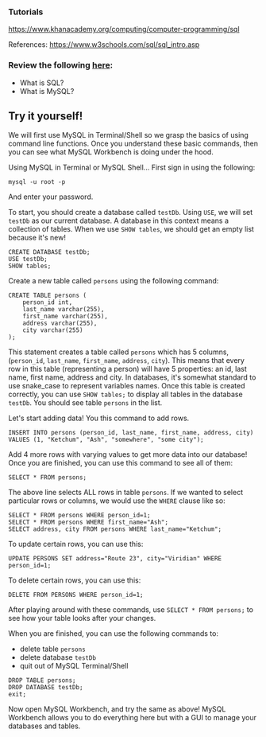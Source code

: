 ### Tutorials

https://www.khanacademy.org/computing/computer-programming/sql

References:
https://www.w3schools.com/sql/sql_intro.asp

### Review the following [here](https://github.com/ahsu1230/mathnavigatorSite/blob/master/resources/README_5_databases.md):
 - What is SQL?
 - What is MySQL?

## Try it yourself!
We will first use MySQL in Terminal/Shell so we grasp the basics of using command line functions.
Once you understand these basic commands, then you can see what MySQL Workbench is doing under the hood.

Using MySQL in Terminal or MySQL Shell...
First sign in using the following:
```
mysql -u root -p
```
And enter your password.

To start, you should create a database called `testDb`. Using `USE`, we will set `testDb` as our current database.
A database in this context means a collection of tables.
When we use `SHOW tables`, we should get an empty list because it's new!
```
CREATE DATABASE testDb;
USE testDb;
SHOW tables;
```

Create a new table called `persons` using the following command:
```
CREATE TABLE persons (
    person_id int,
    last_name varchar(255),
    first_name varchar(255),
    address varchar(255),
    city varchar(255)
);
```
This statement creates a table called `persons` which has 5 columns, (`person_id`, `last_name`, `first_name`, `address`, `city`).
This means that every row in this table (representing a person) will have 5 properties: an id, last name, first name, address and city.
In databases, it's somewhat standard to use snake_case to represent variables names.
Once this table is created correctly, you can use `SHOW tables;` to display all tables in the database `testDb`.
You should see table `persons` in the list.

Let's start adding data! You this command to add rows.
```
INSERT INTO persons (person_id, last_name, first_name, address, city) VALUES (1, "Ketchum", "Ash", "somewhere", "some city");
```
Add 4 more rows with varying values to get more data into our database!
Once you are finished, you can use this command to see all of them:
```
SELECT * FROM persons;
```

The above line selects ALL rows in table `persons`.
If we wanted to select particular rows or columns, we would use the `WHERE` clause like so:
```
SELECT * FROM persons WHERE person_id=1;
SELECT * FROM persons WHERE first_name="Ash";
SELECT address, city FROM persons WHERE last_name="Ketchum";
```

To update certain rows, you can use this:
```
UPDATE PERSONS SET address="Route 23", city="Viridian" WHERE person_id=1;
```
To delete certain rows, you can use this:
```
DELETE FROM PERSONS WHERE person_id=1;
```
After playing around with these commands, use `SELECT * FROM persons;` to see how your table looks after your changes.

When you are finished, you can use the following commands to:
 - delete table `persons`
 - delete database `testDb`
 - quit out of MySQL Terminal/Shell
```
DROP TABLE persons;
DROP DATABASE testDb;
exit;
```

Now open MySQL Workbench, and try the same as above!
MySQL Workbench allows you to do everything here but with a GUI to manage your databases and tables.

